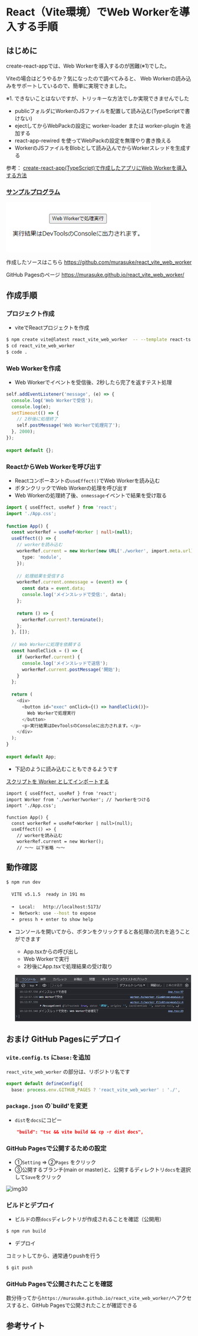 # React（Vite環境）でWeb Workerを導入する手順

## はじめに
create-react-appでは、Web Workerを導入するのが困難(※1)でした。

Viteの場合はどうやるか？気になったので調べてみると、
Web Workerの読み込みをサポートしているので、簡単に実現できました。


※1. できないことはないですが、トリッキーな方法でしか実現できませんでした
* publicフォルダにWorkerのJSファイルを配置して読み込む(TypeScriptで書けない)
* ejectしてからWebPackの設定に worker-loader または worker-plugin を追加する
* react-app-rewired を使ってWebPackの設定を無理やり書き換える
* WorkerのJSファイルをBlobとして読み込んでからWorkerスレッドを生成する

参考：
[create-react-app(TypeScript)で作成したアプリにWeb Workerを導入する方法](https://qiita.com/murasuke/items/897faa6b2e6e071bbcd0)


### [サンプルプログラム](https://murasuke.github.io/react_vite_web_worker/)
  ![img10](./img/img10.png)


作成したソースはこちら
https://github.com/murasuke/react_vite_web_worker

GitHub Pagesのページ
https://murasuke.github.io/react_vite_web_worker/


## 作成手順

### プロジェクト作成
* viteでReactプロジェクトを作成

```bash
$ npm create vite@latest react_vite_web_worker  -- --template react-ts
$ cd react_vite_web_worker
$ code .
```

### Web Workerを作成

* Web Workerでイベントを受信後、2秒したら完了を返すテスト処理

```typescript:./src/worker.ts
self.addEventListener('message', (e) => {
  console.log('Web Workerで受信');
  console.log(e);
  setTimeout(() => {
    // 2秒後に処理終了
    self.postMessage('Web Workerで処理完了');
  }, 2000);
});

export default {};
```


### ReactからWeb Workerを呼び出す

* Reactコンポーネントの`useEffect()`でWeb Workerを読み込む
* ボタンクリックでWeb Workerの処理を呼び出す
* Web Workerの処理終了後、`onmessage`イベントで結果を受け取る

```typescript:./src/database.ts
import { useEffect, useRef } from 'react';
import './App.css';

function App() {
  const workerRef = useRef<Worker | null>(null);
  useEffect(() => {
    // workerを読み込む
    workerRef.current = new Worker(new URL('./worker', import.meta.url), {
      type: 'module',
    });

    // 処理結果を受信する
    workerRef.current.onmessage = (event) => {
      const data = event.data;
      console.log('メインスレッドで受信:', data);
    };

    return () => {
      workerRef.current?.terminate();
    };
  }, []);

  // Web Workerに処理を依頼する
  const handleClick = () => {
    if (workerRef.current) {
      console.log('メインスレッドで送信');
      workerRef.current.postMessage('開始');
    }
  };

  return (
    <div>
      <button id="exec" onClick={() => handleClick()}>
        Web Workerで処理実行
      </button>
      <p>実行結果はDevToolsのConsoleに出力されます。</p>
    </div>
  );
}

export default App;

```

* 下記のように読み込むこともできるようです

[スクリプトを Worker としてインポートする](https://ja.vitejs.dev/guide/assets.html#%E3%82%B9%E3%82%AF%E3%83%AA%E3%83%95%E3%82%9A%E3%83%88%E3%82%92-worker-%E3%81%A8%E3%81%97%E3%81%A6%E3%82%A4%E3%83%B3%E3%83%9B%E3%82%9A%E3%83%BC%E3%83%88%E3%81%99%E3%82%8B)

```typescript:
import { useEffect, useRef } from 'react';
import Worker from './worker?worker'; // ?workerをつける
import './App.css';

function App() {
  const workerRef = useRef<Worker | null>(null);
  useEffect(() => {
    // workerを読み込む
    workerRef.current = new Worker();
    // ～～ 以下省略 ～～
```

## 動作確認

```bash
$ npm run dev

  VITE v5.1.5  ready in 191 ms

  ➜  Local:   http://localhost:5173/
  ➜  Network: use --host to expose
  ➜  press h + enter to show help
```


* コンソールを開いてから、ボタンをクリックすると各処理の流れを追うことができます
  * App.tsxからの呼び出し
  * Web Workerで実行
  * 2秒後にApp.tsxで処理結果の受け取り

  ![img20](./img/img20.png)



## おまけ GitHub Pagesにデプロイ

### `vite.config.ts` に`base:`を追加

`react_vite_web_worker` の部分は、リポジトリ名です

```javascript:vite.config.ts
export default defineConfig({
  base: process.env.GITHUB_PAGES ? 'react_vite_web_worker' : './',
```

### `package.json` の`build'を変更

* `dist`を`docs`にコピー

```json:package.json
    "build": "tsc && vite build && cp -r dist docs",
```


### GitHub Pagesで公開するための設定

* ①`Setting` ⇒ ②`Pages` をクリック
* ③公開するブランチ(main or master)と、公開するディレクトリ`docs`を選択して`Save`をクリック

![img30](./img/img30.png)

### ビルドとデプロイ

* ビルドの際`docs`ディレクトリが作成されることを確認（公開用）
```bash
$ npm run build
```

* デプロイ

コミットしてから、通常通りpushを行う

```bash
$ git push
```


### GitHub Pagesで公開されたことを確認

数分待ってから`https://murasuke.github.io/react_vite_web_worker/`へアクセスすると、GitHub Pagesで公開されたことが確認できる


## 参考サイト

